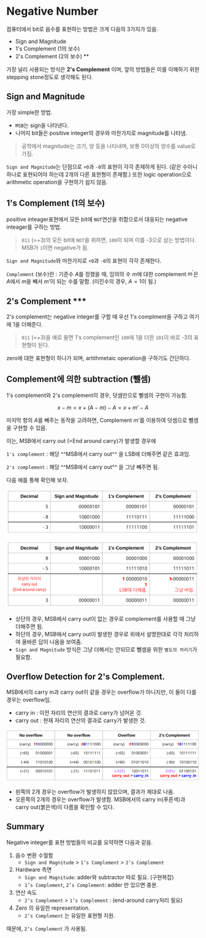 # Negative Number

컴퓨터에서 bit로 음수를 표현하는 방법은 크게 다음의 3가지가 있음.

* Sign and Magnitude
* 1's Complement (1의 보수)
* 2's Complement (2의 보수) \*\*

가장 널리 사용되는 방식은 **2's Complement** 이며, 앞의 방법들은 이를 이해하기 위한 stepping stone정도로 생각해도 된다.

## Sign and Magnitude

가장 simple한 방법. 

* `MSB`는 sign을 나타낸다.
* 나머지 bit들은 positive integer의 경우와 마찬가지로 magnitude를 나타냄.

> 공학에서 magnitude는 크기, 양 등을 나타내며, 보통 0이상의 양수를 value로 가짐.

`Sign and Magnitude`는 단점으로 `+0`과 `-0`의 표현이 각각 존재하게 된다. (같은 수이니 하나로 표현되어야 하는데 2개의 다른 표현형이 존재함.) 또한 logic operation으로 arithmetic operation을 구현하기 쉽지 않음.

## 1's Complement (1의 보수)

positive inteager표현에서 모든 bit에 `NOT`연산을 취함으로서 대응되는 negative inteager를 구하는 방법.

> `011` (=+3)의 모든 bit에 `NOT`을 취하면, `100`이 되며 이를 -3으로 삼는 방법이다. MSB가 `1`이면 negative가 됨.

`Sign and Magnitude`와 마찬가지로 `+0`과 `-0`의 표현이 각각 존재한다.

`Complement` (보수)란
: 기준수 $A$를 정했을 때, 임의의 수 $m$에 대한 complement $m^\prime$은 $A$에서 $m$을 빼서 $m’$이 되는 수를 말함. (이진수의 경우, $A=1$이 됨.)


## 2's Complement ***

2's complement는 negative integer를 구할 때 우선 1's complment을 구하고 여기에 1을 더해준다.

> `011` (=+3)을 예로 들면 1's complement인 `100`에 1을 더한 `101`이 바로 -3의 표현형이 된다.

zero에 대한 표현형이 하나가 되며, artithmetaic operation을 구하기도 간단하다.

## Complement에 의한 subtraction (뺄셈)

1's complement와 2's complement의 경우, 덧셈만으로 뺄셈의 구현이 가능함.

$$ x-m = x + (A-m) - A = x + m’ - A$$

마지막 항의 $A$를 빼주는 동작을 고려하면, Complement $m’$를 이용하여 덧셈으로 뺄셈을 구현할 수 있음.
  
이는, MSB에서 carry out (=End around carry)가 발생할 경우에

`1's complement`
: 해당 ^^MSB에서 carry out^^ 을 LSB에 더해주면 같은 효과임.

`2's complement`
: 해당 ^^MSB에서 carry out^^ 을 그냥 빼주면 됨.

다음 예를 통해 확인해 보자.

![subtraction](img/complement_subtraction.png)

* 상단의 경우, MSB에서 carry out이 없는 경우로 complement를 사용할 때 그냥 더해주면 됨.
* 하단의 경우, MSB에서 carry out이 발생한 경우로 위에서 설명한대로 각각 처리하여 올바른 답이 나옴을 보여줌.
* `Sign and Magnitude` 방식은 그냥 더해서는 안되므로 뺄셈을 위한 `별도의 처리기`가 필요함.

## Overflow Detection for 2's Complement.

MSB에서의 carry in과 carry out이 같을 경우는 overflow가 아니지만, 이 둘이 다를 경우는 overflow임. 

* carry in : 이전 자리의 연산의 결과로 carry가 넘어온 것. 
* carry out : 현재 자리의 연산의 결과로 carry가 발생한 것.

![](img/overflow_2_comp.png)

* 왼쪽의 2개 경우는 overflow가 발생하지 않았으며, 결과가 제대로 나옴.
* 오른쪽의 2개의 경우는 overflow가 발생함. MSB에서의 carry in(푸른색)과 carry out(붉은색)이 다름을 확인할 수 있다.


## Summary

Negative integer를 표현 방법들의 비교를 요약하면 다음과 같음.

1. 음수 변환 수월함
    * `Sign and Magnitude` > `1’s Complement` > `2’s Complement`
2. Hardware 측면
    * `Sign and Magnitude`: adder와 subtractor 따로 필요. (구현복잡)
    * `1’s Complement`, `2’s Complement`: adder 만 있으면 충분.
3. 연산 속도
    * `2’s Complement` > `1’s Complement` : (end-around carry처리 필요)
4. Zero 의 유일한 representation.
    * `2’s Complement` 는 유일한 표현형 지원.

때문에, `2’s Complement` 가 사용됨.




